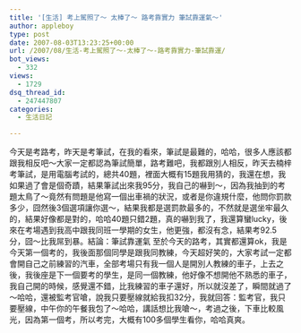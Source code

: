 ```yaml
---
title: '[生活] 考上駕照了～ 太棒了～ 路考靠實力 筆試靠運氣～'
author: appleboy
type: post
date: 2007-08-03T13:23:25+00:00
url: /2007/08/生活-考上駕照了～-太棒了～-路考靠實力-筆試靠運/
bot_views:
  - 332
views:
  - 1729
dsq_thread_id:
  - 247447807
categories:
  - 生活日記

---
```

今天是考路考，昨天是考筆試，在我的看來，筆試是最難的，哈哈，很多人應該都跟我相反吧～大家一定都認為筆試簡單，路考難吧，我都跟別人相反，昨天去楠梓考筆試，是用電腦考試的，總共40題，裡面大概有15題我用猜的，我還在想，我如果過了會是個奇蹟，結果筆試出來我95分，我自己的嚇到～，因為我抽到的考題太鳥了～竟然有問題是他寫一個出車禍的狀況，或者是你違規什麼，他問你罰款多少，囧然後3個選項讓你選～，結果我都是選罰款最多的，不然就是選坐牢最久的，結果好像都是對的，哈哈40題只錯2題，真的嚇到我了，我還算蠻lucky，後來在考場遇到我高中跟我同班一學期的女生，他更強，都沒有念，結果考92.5分，囧～比我屌到暴。結論：筆試靠運氣 至於今天的路考，其實都還算ok，我是今天第一個考的，我後面那個同學是跟我同教練，今天超好笑的，大家考試一定都會開自己之前練習的汽車，全部考場只有我一個人是開別人教練的車子，上去之後，我後座是下一個要考的學生，是同一個教練，他好像不想開他不熟悉的車子，我自己開的時候，感覺還不錯，比我練習的車子還好，所以就沒差了，瞬間就過了～哈哈，還被監考官嗆，說我只要壓線就給我扣32分，我就回答：監考官，我只要壓線，中午你的午餐我包了～哈哈，講話想比我嗆～，考過之後，下車比較風光，因為第一個考，所以考完，大概有100多個學生看你，哈哈真爽。